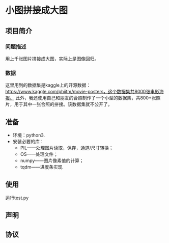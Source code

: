 # 小图拼接成大图
## 项目简介
### 问题描述
用上千张图片拼接成大图，实际上是图像回归。
### 数据
这里用到的数据集是kaggle上的开源数据：https://www.kaggle.com/phiitm/movie-posters，这个数据集共8000张电影海报。
此外，我还使用自己和朋友的合照制作了一个小型的数据集，共800+张照片，用于其中一张合照的拼接。该数据集就不公开了。
## 准备
* 环境：python3.
* 安装必要的库：
  * PIL——处理图片读取，保存，通道/尺寸转换；
  * OS——处理文件；
  * numpy——图片像素值的计算；
  * tqdm——进度条实现
## 使用
运行test.py
## 声明

## 协议

